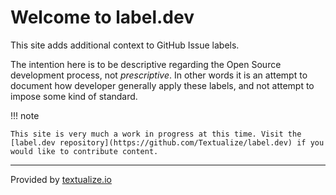 # Welcome to label.dev

This site adds additional context to GitHub Issue labels.

The intention here is to be descriptive regarding the Open Source development process, not *prescriptive*.
In other words it is an attempt to document how developer generally apply these labels, and not attempt to impose some kind of standard.


!!! note

    This site is very much a work in progress at this time. Visit the [label.dev repository](https://github.com/Textualize/label.dev) if you would like to contribute content.

--- 

Provided by [textualize.io](https://www.textualize.io)

